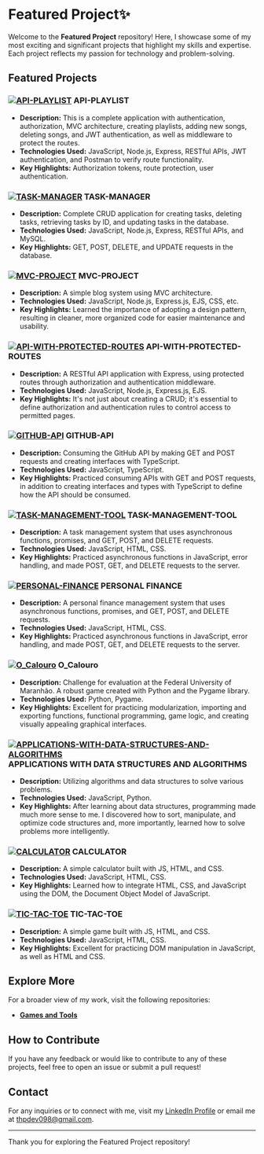 # Featured Project✨

Welcome to the **Featured Project** repository! Here, I showcase some of my most exciting and significant projects that highlight my skills and expertise. Each project reflects my passion for technology and problem-solving.

## Featured Projects

### [![API-PLAYLIST](https://img.shields.io/badge/API--PLAYLIST-181717?style=flat-square&logo=github&logoColor=white)](https://github.com/tpsousa/api_playlist) API-PLAYLIST
- **Description:** This is a complete application with authentication, authorization, MVC architecture, creating playlists, adding new songs, deleting songs, and JWT authentication, as well as middleware to protect the routes.
- **Technologies Used:** JavaScript, Node.js, Express, RESTful APIs, JWT authentication, and Postman to verify route functionality.
- **Key Highlights:** Authorization tokens, route protection, user authentication.

### [![TASK-MANAGER](https://img.shields.io/badge/TASK--MANAGER-181717?style=flat-square&logo=github&logoColor=white)](https://github.com/tpsousa/task_manager) TASK-MANAGER
- **Description:** Complete CRUD application for creating tasks, deleting tasks, retrieving tasks by ID, and updating tasks in the database.
- **Technologies Used:** JavaScript, Node.js, Express, RESTful APIs, and MySQL.
- **Key Highlights:** GET, POST, DELETE, and UPDATE requests in the database.

### [![MVC-PROJECT](https://img.shields.io/badge/MVC--PROJECT-181717?style=flat-square&logo=github&logoColor=white)](https://github.com/tpsousa/MVC-PROJECT) MVC-PROJECT
- **Description:** A simple blog system using MVC architecture.
- **Technologies Used:** JavaScript, Node.js, Express.js, EJS, CSS, etc.
- **Key Highlights:** Learned the importance of adopting a design pattern, resulting in cleaner, more organized code for easier maintenance and usability.

### [![API-WITH-PROTECTED-ROUTES](https://img.shields.io/badge/API--WITH--PROTECTED--ROUTES-181717?style=flat-square&logo=github&logoColor=white)](https://github.com/tpsousa/api_rotas_protegidas) API-WITH-PROTECTED-ROUTES
- **Description:** A RESTful API application with Express, using protected routes through authorization and authentication middleware.
- **Technologies Used:** JavaScript, Node.js, Express.js, EJS.
- **Key Highlights:** It's not just about creating a CRUD; it's essential to define authorization and authentication rules to control access to permitted pages.

### [![GITHUB-API](https://img.shields.io/badge/GITHUB--API-181717?style=flat-square&logo=github&logoColor=white)](https://github.com/tpsousa/typescript--exercises/tree/main/githubAPI) GITHUB-API
- **Description:** Consuming the GitHub API by making GET and POST requests and creating interfaces with TypeScript.
- **Technologies Used:** JavaScript, TypeScript.
- **Key Highlights:** Practiced consuming APIs with GET and POST requests, in addition to creating interfaces and types with TypeScript to define how the API should be consumed.

### [![TASK-MANAGEMENT-TOOL](https://img.shields.io/badge/TASK--MANAGEMENT--TOOL-181717?style=flat-square&logo=github&logoColor=white)](https://github.com/tpsousa/games-and-tools/tree/main/sistemaDeGestaoDeTarefas) TASK-MANAGEMENT-TOOL
- **Description:** A task management system that uses asynchronous functions, promises, and GET, POST, and DELETE requests.
- **Technologies Used:** JavaScript, HTML, CSS.
- **Key Highlights:** Practiced asynchronous functions in JavaScript, error handling, and made POST, GET, and DELETE requests to the server.

### [![PERSONAL-FINANCE](https://img.shields.io/badge/PERSONAL--FINANCE-181717?style=flat-square&logo=github&logoColor=white)](https://github.com/tpsousa/games-and-tools/tree/main/personalFinance) PERSONAL FINANCE
- **Description:** A personal finance management system that uses asynchronous functions, promises, and GET, POST, and DELETE requests.
- **Technologies Used:** JavaScript, HTML, CSS.
- **Key Highlights:** Practiced asynchronous functions in JavaScript, error handling, and made POST, GET, and DELETE requests to the server.

### [![O_Calouro](https://img.shields.io/badge/O--CALOURO-181717?style=flat-square&logo=github&logoColor=white)](https://github.com/tpsousa/games-and-tools/tree/main/o_calouro) O_Calouro
- **Description:** Challenge for evaluation at the Federal University of Maranhão. A robust game created with Python and the Pygame library.
- **Technologies Used:** Python, Pygame.
- **Key Highlights:** Excellent for practicing modularization, importing and exporting functions, functional programming, game logic, and creating visually appealing graphical interfaces.

### [![APPLICATIONS-WITH-DATA-STRUCTURES-AND-ALGORITHMS](https://img.shields.io/badge/APPLICATIONS--WITH--DATA--STRUCTURES--AND--ALGORITHMS-181717?style=flat-square&logo=github&logoColor=white)](https://github.com/tpsousa/Algorithms-and-data-structures) APPLICATIONS WITH DATA STRUCTURES AND ALGORITHMS
- **Description:** Utilizing algorithms and data structures to solve various problems.
- **Technologies Used:** JavaScript, Python.
- **Key Highlights:** After learning about data structures, programming made much more sense to me. I discovered how to sort, manipulate, and optimize code structures and, more importantly, learned how to solve problems more intelligently.

### [![CALCULATOR](https://img.shields.io/badge/CALCULATOR-181717?style=flat-square&logo=github&logoColor=white)](https://github.com/tpsousa/games-and-tools/calculate) CALCULATOR
- **Description:** A simple calculator built with JS, HTML, and CSS.
- **Technologies Used:** JavaScript, HTML, CSS.
- **Key Highlights:** Learned how to integrate HTML, CSS, and JavaScript using the DOM, the Document Object Model of JavaScript.

### [![TIC-TAC-TOE](https://img.shields.io/badge/TIC--TAC--TOE-181717?style=flat-square&logo=github&logoColor=white)](https://github.com/tpsousa/games-and-tools/tree/main/tic-tac-toe) TIC-TAC-TOE
- **Description:** A simple game built with JS, HTML, and CSS.
- **Technologies Used:** JavaScript, HTML, CSS.
- **Key Highlights:** Excellent for practicing DOM manipulation in JavaScript, as well as HTML and CSS.

## Explore More

For a broader view of my work, visit the following repositories:

- **[Games and Tools](https://github.com/tpsousa/games-and-tools)**

## How to Contribute

If you have any feedback or would like to contribute to any of these projects, feel free to open an issue or submit a pull request!

## Contact

For any inquiries or to connect with me, visit my [LinkedIn Profile](https://linkedin.com/in/thiago-sousa-2227a12b8) or email me at [thpdev098@gmail.com](mailto:thpdev098@gmail.com).

---

Thank you for exploring the Featured Project repository!
